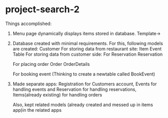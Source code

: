 # project-search-2
Things accomplished:
1. Menu page dynamically displays items stored in database.
     Template->

2. Database created with minimal requirements. For this, following models are created: 
    Customer
 For storing data from restaurant site:
    Item
    Event
    Table
 For storing data from customer side:
    For Reservation
      Reservation
      
    For placing order
      Order
      OrderDetails
      
    For booking event
      (Thinking to create a newtable called BookEvent)
    
3. Made separate apps: Registration for Customers account, Events for handling events and Reservation for handling reservations, Items(already existing) for handling orders

    Also, kept related models (already created and messed up in items app)in the related apps
